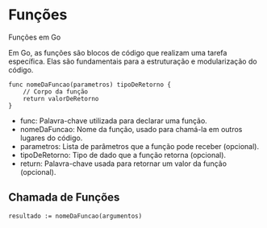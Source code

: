 # Funções 
Funções em Go

Em Go, as funções são blocos de código que realizam uma tarefa específica. Elas são fundamentais para a estruturação e modularização do código.

```
func nomeDaFuncao(parametros) tipoDeRetorno {
    // Corpo da função
    return valorDeRetorno
}
```

- func: Palavra-chave utilizada para declarar uma função.
- nomeDaFuncao: Nome da função, usado para chamá-la em outros lugares do código.
- parametros: Lista de parâmetros que a função pode receber (opcional).
- tipoDeRetorno: Tipo de dado que a função retorna (opcional).
- return: Palavra-chave usada para retornar um valor da função (opcional).

## Chamada de Funções 

```
resultado := nomeDaFuncao(argumentos)
```